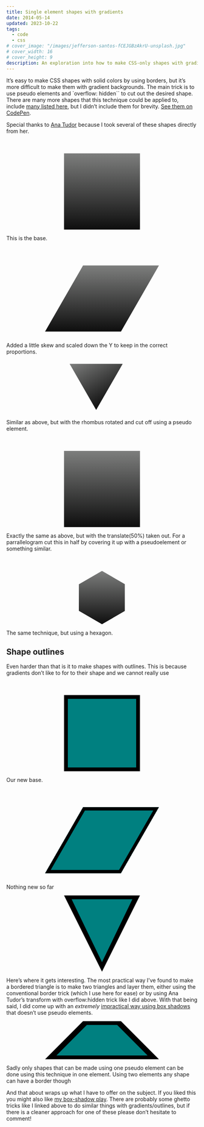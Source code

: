 ```yaml
---
title: Single element shapes with gradients
date: 2014-05-14
updated: 2023-10-22
tags:
  - code
  - css
# cover_image: "/images/jefferson-santos-fCEJGBzAkrU-unsplash.jpg"
# cover_width: 16
# cover_height: 9
description: An exploration into how to make CSS-only shapes with gradients and outlines.
---
```


It’s easy to make CSS shapes with solid colors by using borders, but it’s more difficult to make them with gradient backgrounds. The main trick is to use pseudo elements and `overflow: hidden`` to cut out the desired shape. There are many more shapes that this technique could be applied to, include <a href="https://css-tricks.com/examples/ShapesOfCSS/">many listed here</a>, but I didn’t include them for brevity. <a href="https://codepen.io/ZachSaucier/pen/rvLsB">See them on CodePen</a>.

<span class="excerpt-marker"></span>

Special thanks to <a href="https://codepen.io/thebabydino/">Ana Tudor</a> because I took several of these shapes directly from her.

<div class="gradient rectangle"></div>

This is the base.

<div class="gradient rhombus"></div>

Added a little skew and scaled down the Y to keep in the correct proportions.

<div class="gradient triangle"></div>

Similar as above, but with the rhombus rotated and cut off using a pseudo element.

<div class="gradient octagon"></div>

Exactly the same as above, but with the translate(50%) taken out. For a parrallelogram cut this in half by covering it up with a pseudoelement or something similar.

<div class="gradient hexagon"></div>

The same technique, but using a hexagon.

<h2>Shape outlines</h2>

Even harder than that is it to make shapes with outlines. This is because gradients don’t like to for to their shape and we cannot really use

<div class="gradient rectangle border"></div>

Our new base.

<div class="gradient rhombus border"></div>

Nothing new so far

<div class="triangleBorder"></div>

Here’s where it gets interesting. The most practical way I’ve found to make a bordered triangle is to make two triangles and layer them, either using the conventional border trick (which I use here for ease) or by using Ana Tudor’s transform with overflow:hidden trick like I did above. With that being said, I did come up with an _extremely_ <a href="https://codepen.io/ZachSaucier/pen/olAIs">impractical way using box shadows</a> that doesn’t use pseudo elements.

<div class="parrallelogram border"></div>

Sadly only shapes that can be made using one pseudo element can be done using this technique in one element. Using two elements any shape can have a border though

And that about wraps up what I have to offer on the subject. If you liked this you might also like <a href="https://codepen.io/ZachSaucier/pen/xnGmu">my box-shadow play</a>. There are probably some ghetto tricks like I linked above to do similar things with gradients/outlines, but if there is a cleaner approach for one of these please don’t hesitate to comment!

<style>
/* Gradient styling */
.gradient {
  /* Our base */
  width: 200px;
  height: 200px;
  background: linear-gradient(to bottom, #7d7e7d 0%, #0e0e0e 100%);
  margin: 0 auto;
  margin-top: 50px;
}

.rhombus {
  transform: skew(-30deg) scaley(0.8666);
  /* .8666 = cos(30deg) */
}

.triangle {
  background: transparent;
  /* comment to see rectangle */
  overflow: hidden;
  /**/
  margin: 0 auto;
  /* uncomment to see rhombus * outline: solid 1px red; /**/
  width: 8.66em;
  /* height*sqrt(3)/2 */
  height: 10em;
  transform: rotate(-90deg) skewy(30deg);
}

.triangle::before {
  display: block;
  /* to be able to apply width/ height/ transform */
  width: inherit;
  height: inherit;
  transform: skewy(-30deg) rotate(60deg) translate(50%);
  background: linear-gradient(to bottom, #7d7e7d 0%, #0e0e0e 100%);
  background-size: cover;
  content: "";
}

.triangle {
  transform: translatex(-50px) rotate(-90deg) skewy(30deg);
}

.hexagon {
  position: relative;
  overflow: hidden;
  background: transparent;
  /* add slash at the end of line to see the rhombus *
    outline: solid 1px red;/**/
  width: 10em;
  height: 10em;
  transform: rotate(-30deg) skewx(30deg) scaley(0.866);
}

.hexagon::before {
  position: absolute;
  right: 6.7%;
  bottom: 0;
  left: 6.7%;
  top: 0;
  transform: scaley(1.155) skewx(-30deg) rotate(30deg);
  background: linear-gradient(to bottom, #7d7e7d 0%, #0e0e0e 100%);
  content: "";
}

/* Border styling */
.rectangle.border, .rhombus.border {
  background: teal;
  box-shadow: inset 0 0 0 10px black;
}

.triangleBorder {
  position: relative;
  margin: 0 auto;
  width: 200px;
  height: 200px;
}

.triangleBorder::before, .triangleBorder::after {
  content: "";
  width: 0;
  height: 0;
  border-style: solid;
  position: absolute;
  top: 50%;
  left: 50%;
}

.triangleBorder::before {
  margin-top: -100px;
  margin-left: -100px;
  border-width: 200px 100px 0 100px;
  border-color: black transparent transparent transparent;
}

.triangleBorder::after {
  margin-top: -90px;
  margin-left: -80px;
  border-width: 165px 80px 0 80px;
  border-color: teal transparent transparent transparent;
}

.parrallelogram {
  margin: 0 auto;
  position: relative;
  border-bottom: 100px solid black;
  border-left: 100px solid transparent;
  border-right: 100px solid transparent;
  height: 0;
  width: 100px;
}

.parrallelogram::before {
  content: "";
  position: absolute;
  top: 10px;
  left: -70px;
  border-bottom: 80px solid teal;
  border-left: 80px solid transparent;
  border-right: 80px solid transparent;
  height: 0;
  width: 80px;
}
</style>
